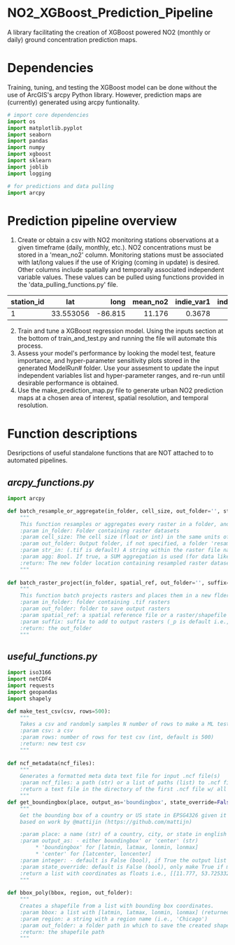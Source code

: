 # NO2_XGBoost_Prediction_Pipeline
A library facilitating the creation of XGBoost powered NO2 (monthly or daily) ground concentration prediction maps.

# Dependencies
Training, tuning, and testing the XGBoost model can be done without the use of ArcGIS's arcpy Python library. However, prediction maps are (currently) generated using arcpy funtionality.

```python
# import core dependencies
import os
import matplotlib.pyplot 
import seaborn 
import pandas 
import numpy 
import xgboost 
import sklearn
import joblib
import logging

# for predictions and data pulling
import arcpy
```

# Prediction pipeline overview
1. Create or obtain a csv with NO2 monitoring stations observations at a given timeframe (daily, monthly, etc.). NO2 concentrations must be stored in a 'mean_no2' column. Monitoring stations must be associated with lat/long values if the use of Kriging (coming in update) is desired. Other columns include spatially and temporally associated independent variable values. These values can be pulled using functions provided in the 'data_pulling_functions.py' file.

| station_id | lat  | long  | mean_no2 | indie_var1  | indie_var2  |
| ------------- |:-------------:| -----:| -----:| -----:| -----:|
| 1 | 33.553056 | -86.815 | 11.176 | 0.3678 | 2.667 | 

2. Train and tune a XGBoost regression model. Using the inputs section at the bottom of train_and_test.py and running the file will automate this process.
3. Assess your model's performance by looking the model test, feature importance, and hyper-parameter sensitivity plots stored in the generated ModelRun# folder. Use your assesment to update the input independent variables list and hyper-parameter ranges, and re-run until desirable performance is obtained. 
4. Use the make_prediction_map.py file to generate urban NO2 prediction maps at a chosen area of interest, spatial resolution, and temporal resolution. 


# Function descriptions 
Desripctions of useful standalone functions that are NOT attached to to automated pipelines.

## *arcpy_functions.py*

```python
import arcpy 

def batch_resample_or_aggregate(in_folder, cell_size, out_folder='', str_in='.tif', agg=False):
    """
    This function resamples or aggregates every raster in a folder, and saves the new raster in a new folder
    :param in_folder: Folder containing raster datasets
    :param cell_size: The cell size (float or int) in the same units of the raster
    :param out_folder: Output folder, if not specified, a folder 'resampled_{DIST} will be made in in_folder'
    :param str_in: (.tif is default) A string within the raster file name to select for resampling
    :param agg: Bool. If true, a SUM aggregation is used (for data like population) instead of bilinear resampling
    :return: The new folder location containing resampled raster datasets
    """
    
def batch_raster_project(in_folder, spatial_ref, out_folder='', suffix='_p.tif'):
    """
    This function batch projects rasters and places them in a new flder
    :param in_folder: folder containing .tif rasters
    :param out_folder: folder to save output rasters
    :param spatial_ref: a spatial reference file or a raster/shapefile with the desired spatial reference
    :param suffix: suffix to add to output rasters (_p is default i.e., btw.tif -> btw_p.tif)
    :return: the out_folder
    """
```

## *useful_functions.py*

```python
import iso3166
import netCDF4
import requests
import geopandas
import shapely

def make_test_csv(csv, rows=500):
    """
    Takes a csv and randomly samples N number of rows to make a ML test csv (faster computation)
    :param csv: a csv
    :param rows: number of rows for test csv (int, default is 500)
    :return: new test csv
    """
    
def ncf_metadata(ncf_files):
    """
    Generates a formatted meta data text file for input .ncf file(s)
    :param ncf_files: a path (str) or a list of paths (list) to .ncf files
    :return a text file in the directory of the first .ncf file w/ all input file info
    """
def get_boundingbox(place, output_as='boundingbox', state_override=False):
    """
    Get the bounding box of a country or US state in EPSG4326 given it's name
    based on work by @mattijin (https://github.com/mattijn)

    :param place: a name (str) of a country, city, or state in english and lowercase (i.e., beunos aires)
    :param output_as: - either boundingbox' or 'center' (str)
         * 'boundingbox' for [latmin, latmax, lonmin, lonmax]
         * 'center' for [latcenter, loncenter]
    :param integer: - default is False (bool), if True the output list is converted to integers
    :param state_override: default is False (bool), only make True if mapping a state
    :return a list with coordinates as floats i.e., [[11.777, 53.7253321, -70.2695876, 7.2274985]]
    """
    
def bbox_poly(bbox, region, out_folder):
    """
    Creates a shapefile from a list with bounding box coordinates.
    :param bbox: a list with [latmin, latmax, lonmin, lonmax] (returned from get_boundingbox())
    :param region: a string with a region name (i.e., 'Chicago')
    :param out_folder: a folder path in which to save the created shapefile
    :return: the shapefile path
    """ 
```
